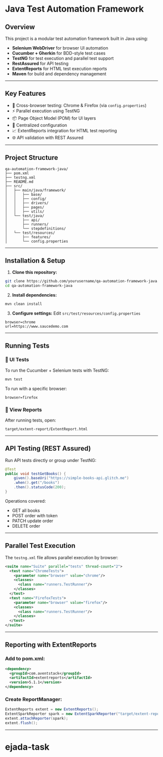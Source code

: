 # Java Test Automation Framework

## Overview

This project is a modular test automation framework built in Java using:

- **Selenium WebDriver** for browser UI automation
- **Cucumber + Gherkin** for BDD-style test cases
- **TestNG** for test execution and parallel test support
- **RestAssured** for API testing
- **ExtentReports** for HTML test execution reports
- **Maven** for build and dependency management

---

## Key Features

- 🔄 Cross-browser testing: Chrome & Firefox (via `config.properties`)
- ⚡ Parallel execution using TestNG
- 📦 Page Object Model (POM) for UI layers
- 🔐 Centralized configuration
- 📈 ExtentReports integration for HTML test reporting
- 🌐 API validation with REST Assured

---

## Project Structure

```
qa-automation-framework-java/
├── pom.xml
├── testng.xml
├── README.md
├── src/
│   ├── main/java/framework/
│   │   ├── base/
│   │   ├── config/
│   │   ├── drivers/
│   │   ├── pages/
│   │   ├── utils/
│   └── test/java/
│       ├── api/
│       ├── runners/
│       └── stepdefinitions/
│   └── test/resources/
│       ├── features/
│       └── config.properties
```

---

## Installation & Setup

1. **Clone this repository:**

```bash
git clone https://github.com/yourusername/qa-automation-framework-java.git
cd qa-automation-framework-java
```

2. **Install dependencies:**

```bash
mvn clean install
```

3. **Configure settings:** Edit `src/test/resources/config.properties`

```properties
browser=chrome
url=https://www.saucedemo.com
```

---

## Running Tests

### 🧪 UI Tests

To run the Cucumber + Selenium tests with TestNG:

```bash
mvn test
```

To run with a specific browser:

```properties
browser=firefox
```

### 📑 View Reports

After running tests, open:

```
target/extent-report/ExtentReport.html
```

---

## API Testing (REST Assured)

Run API tests directly or group under TestNG:

```java
@Test
public void testGetBooks() {
    given().baseUri("https://simple-books-api.glitch.me")
    .when().get("/books")
    .then().statusCode(200);
}
```

Operations covered:

- GET all books
- POST order with token
- PATCH update order
- DELETE order

---

## Parallel Test Execution

The `testng.xml` file allows parallel execution by browser:

```xml
<suite name="Suite" parallel="tests" thread-count="2">
  <test name="ChromeTests">
    <parameter name="browser" value="chrome"/>
    <classes>
      <class name="runners.TestRunner"/>
    </classes>
  </test>
  <test name="FirefoxTests">
    <parameter name="browser" value="firefox"/>
    <classes>
      <class name="runners.TestRunner"/>
    </classes>
  </test>
</suite>
```

---

## Reporting with ExtentReports

### Add to pom.xml:

```xml
<dependency>
  <groupId>com.aventstack</groupId>
  <artifactId>extentreports</artifactId>
  <version>5.1.1</version>
</dependency>
```

### Create ReportManager:

```java
ExtentReports extent = new ExtentReports();
ExtentSparkReporter spark = new ExtentSparkReporter("target/extent-report/ExtentReport.html");
extent.attachReporter(spark);
extent.flush();
```

---

# ejada-task
